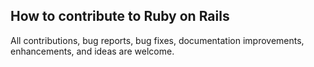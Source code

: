 ## How to contribute to Ruby on Rails

All contributions, bug reports, bug fixes, documentation improvements, enhancements, and ideas are welcome.
